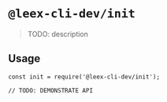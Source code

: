 # `@leex-cli-dev/init`

> TODO: description

## Usage

```
const init = require('@leex-cli-dev/init');

// TODO: DEMONSTRATE API
```
